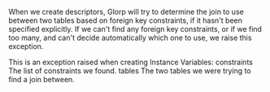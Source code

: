 When we create descriptors, Glorp will try to determine the join to use between two tables based on foreign key constraints, if it hasn't been specified explicitly. If we can't find any foreign key constraints, or if we find too many, and can't decide automatically which one to use, we raise this exception.

This is an exception raised when creating 
Instance Variables:
	constraints	<Array of: ForeignKeyConstraint>	The list of constraints we found.
	tables	<Collection of: DatabaseTable>	The two tables we were trying to find a join between.

